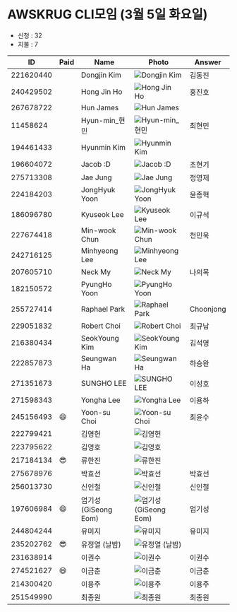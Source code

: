 # AWSKRUG CLI모임 (3월 5일 화요일)

* 신청 : 32
* 지불 : 7

ID | Paid | Name | Photo | Answer
-- | ---- | ---- | ----- | ------
221620440 | | Dongjin Kim | ![Dongjin Kim](https://secure.meetupstatic.com/photos/member/6/0/4/b/thumb_264084651.jpeg) | 김동진
240429502 | | Hong Jin Ho | ![Hong Jin Ho](https://secure.meetupstatic.com/photos/member/5/9/f/5/thumb_276683029.jpeg) | 홍진호
267678722 | | Hun James | ![Hun James](https://secure.meetupstatic.com/photos/member/2/a/e/c/thumb_282370988.jpeg) |
11458624 | | Hyun-min_현민 | ![Hyun-min_현민](https://secure.meetupstatic.com/photos/member/6/9/f/2/thumb_42267122.jpeg) | 최현민
194461433 | | Hyunmin Kim | ![Hyunmin Kim](https://secure.meetupstatic.com/photos/member/8/3/5/b/thumb_262113627.jpeg) |
196604072 | | Jacob :D | ![Jacob :D](https://secure.meetupstatic.com/photos/member/7/b/d/6/thumb_251971702.jpeg) | 조현기
275713308 | | Jae Jung | ![Jae Jung](https://secure.meetupstatic.com/photos/member/2/0/b/c/thumb_285668380.jpeg) | 정영제
224184203 | | JongHyuk Yoon | ![JongHyuk Yoon](https://secure.meetupstatic.com/photos/member/c/6/8/5/thumb_285470821.jpeg) | 윤종혁
186096780 | | Kyuseok Lee | ![Kyuseok Lee](https://secure.meetupstatic.com/photos/member/8/9/0/6/thumb_283595078.jpeg) | 이규석
227674418 | | Min-wook Chun | ![Min-wook Chun](https://secure.meetupstatic.com/photos/member/d/c/0/3/thumb_282056323.jpeg) | 천민욱
242716125 | | Minhyeong Lee | ![Minhyeong Lee](https://secure.meetupstatic.com/photos/member/3/0/e/6/thumb_272772518.jpeg) |
207605710 | | Neck My | ![Neck My](https://secure.meetupstatic.com/photos/member/c/f/0/c/thumb_257693004.jpeg) | 나의목
182150572 | | PyungHo Yoon | ![PyungHo Yoon](https://secure.meetupstatic.com/photos/member/7/7/9/4/thumb_277050612.jpeg) |
255727414 | | Raphael Park | ![Raphael Park](https://secure.meetupstatic.com/photos/member/1/7/d/thumb_277680381.jpeg) | Choonjong
229051832 | | Robert Choi | ![Robert Choi](https://secure.meetupstatic.com/photos/member/a/0/4/3/thumb_267521027.jpeg) | 최규남
216380434 | | SeokYoung Kim | ![SeokYoung Kim](https://secure.meetupstatic.com/photos/member/3/6/8/thumb_261720872.jpeg) | 김석영
222857873 | | Seungwan Ha | ![Seungwan Ha](https://secure.meetupstatic.com/photos/member/e/2/1/4/thumb_266757876.jpeg) | 하승완
271351673 | | SUNGHO LEE | ![SUNGHO LEE](https://secure.meetupstatic.com/photos/member/6/0/f/d/thumb_283824829.jpeg) | 이성호
271598343 | | Yongha Lee | ![Yongha Lee](https://secure.meetupstatic.com/photos/member/1/0/e/0/thumb_283924320.jpeg) | 이용하
245156493 | :smile: | Yoon-su Choi | ![Yoon-su Choi](https://secure.meetupstatic.com/photos/member/b/2/c/thumb_273482860.jpeg) | 최윤수
222799421 | | 김영헌 | ![김영헌](https://secure.meetupstatic.com/photos/member/d/f/e/a/thumb_265077322.jpeg) |
223795622 | | 김영호 | ![김영호](https://secure.meetupstatic.com/photos/member/1/3/d/3/thumb_265145075.jpeg) |
217184134 | :sunglasses: | 류한진 | ![류한진](https://secure.meetupstatic.com/photos/member/e/7/d/6/thumb_273659350.jpeg) |
275678976 | | 박효선 | ![박효선](https://secure.meetupstatic.com/photos/member/a/b/b/6/thumb_285643958.jpeg) | 박효선
256013730 | | 신인철 | ![신인철](https://secure.meetupstatic.com/photos/member/e/6/a/a/thumb_277799050.jpeg) | 신인철
197606984 | :smile: | 엄기성(GiSeong Eom) | ![엄기성(GiSeong Eom)](https://secure.meetupstatic.com/photos/member/7/5/9/1/thumb_284430097.jpeg) | 엄기성
244804244 | | 유미지 | ![유미지](https://secure.meetupstatic.com/photos/member/5/8/3/d/thumb_276382589.jpeg) | 유미지
235202762 | :sunglasses: | 유정열 (날밤) | ![유정열 (날밤)](https://secure.meetupstatic.com/photos/member/7/5/f/3/thumb_275550195.jpeg) |
231638914 | | 이권수 | ![이권수](https://secure.meetupstatic.com/photos/member/4/f/f/6/thumb_268700470.jpeg) | 이권수
274521627 | :smile: | 이금춘 | ![이금춘](https://secure.meetupstatic.com/photos/member/3/8/a/thumb_285120906.jpeg) | 이금춘
214300420 | | 이용주 | ![이용주](https://secure.meetupstatic.com/photos/member/5/3/7/4/thumb_260721364.jpeg) | 이용주
251549990 | | 최종원 | ![최종원](https://secure.meetupstatic.com/photos/member/3/3/7/d/thumb_278833181.jpeg) | 최종원
